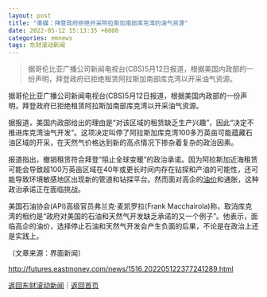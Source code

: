 ```yaml
---
layout: post
title: "美媒：拜登政府拒绝开采阿拉斯加南部库克湾的油气资源"
date: 2022-05-12 15:13:35 +0800
categories: emnews
tags: 东财滚动新闻
---
```

> 据哥伦比亚广播公司新闻电视台(CBS)5月12日报道，根据美国内政部的一份声明，拜登政府已拒绝租赁阿拉斯加南部库克湾以开采油气资源。

<p>据哥伦比亚广播公司新闻电视台(CBS)5月12日报道，根据美国内政部的一份声明，拜登政府已拒绝租赁阿拉斯加南部库克湾以开采油气资源。</p><p>据报道，美国内政部给出的理由是“对该区域的租赁缺乏生产兴趣”，因此“决定不推进库克湾油气开发”。这项决定叫停了阿拉斯加库克湾100多万英亩可能蕴藏石油区域的开采，在天然气价格达到新的高点情况下掺杂着复杂的政治因素。</p><p>报道指出，撤销租赁符合拜登“阻止全球变暖”的政治承诺。因为阿拉斯加近海租赁可能会导致超100万英亩区域在40年或更长时间内存在钻探和产油的可能性，还可能导致环境敏感地区出现新的管道和钻探平台。然而面对高企的<span id="Info.392"><a href="http://data.eastmoney.com/cjsj/yjtz/default.html" class="infokey">油价</a></span>和通胀，这种政治承诺正在面临挑战。</p><p>美国石油协会(API)高级官员弗兰克·麦凯罗拉(Frank Macchairola)称，取消库克湾的租约是“政府对美国的石油和天然气开发缺乏承诺的又一个例子”。他表示，面临高企的油价，选择停止石油和天然气开发会产生负面的后果，不论是在政治上还是实践上。</p><p class="em_media">（文章来源：界面新闻）</p>

<http://futures.eastmoney.com/news/1516,202205122377241289.html>

[返回东财滚动新闻](//finews.withounder.com/emnews/)｜[返回首页](//finews.withounder.com/)